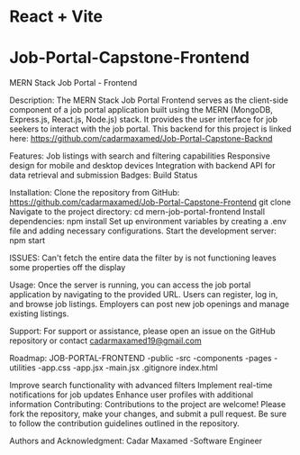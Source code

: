 # React + Vite
# Job-Portal-Capstone-Frontend
MERN Stack Job Portal - Frontend

Description:
The MERN Stack Job Portal Frontend serves as the client-side component of a job portal application built using the MERN (MongoDB, Express.js, React.js, Node.js) stack. It provides the user interface for job seekers to interact with the job portal. This backend for this project is linked here: https://github.com/cadarmaxamed/Job-Portal-Capstone-Backnd 

Features:
Job listings with search and filtering capabilities
Responsive design for mobile and desktop devices
Integration with backend API for data retrieval and submission
Badges:
Build Status

Installation:
Clone the repository from GitHub: https://github.com/cadarmaxamed/Job-Portal-Capstone-Frontend git clone 
Navigate to the project directory: cd mern-job-portal-frontend
Install dependencies: npm install
Set up environment variables by creating a .env file and adding necessary configurations.
Start the development server: npm start

ISSUES:
Can't fetch the entire data
the filter by is not functioning
leaves some properties off the display

Usage:
Once the server is running, you can access the job portal application by navigating to the provided URL. Users can register, log in, and browse job listings. Employers can post new job openings and manage existing listings.

Support:
For support or assistance, please open an issue on the GitHub repository or contact cadarmaxamed19@gmail.com

Roadmap:
JOB-PORTAL-FRONTEND
-public
-src
  -components
  -pages
  -utilities
  -app.css
  -app.jsx
  -main.jsx
  .gitignore
  index.html


Improve search functionality with advanced filters
Implement real-time notifications for job updates
Enhance user profiles with additional information
Contributing:
Contributions to the project are welcome! Please fork the repository, make your changes, and submit a pull request. Be sure to follow the contribution guidelines outlined in the repository.

Authors and Acknowledgment:
Cadar Maxamed -Software Engineer

